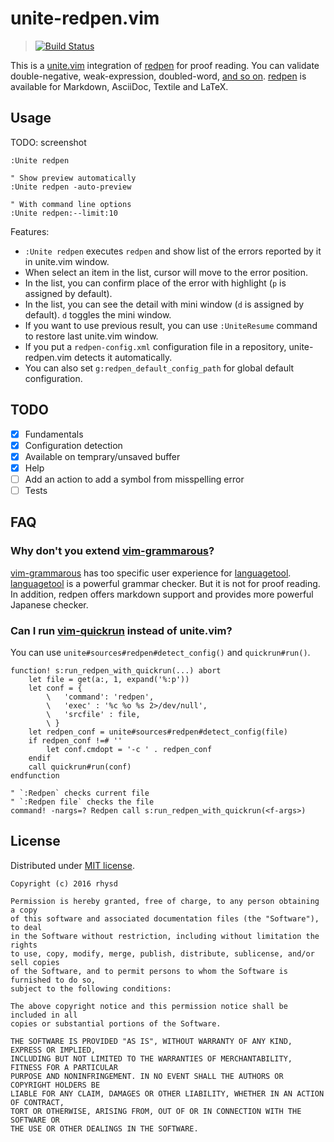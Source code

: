 unite-redpen.vim
================
> [![Build Status](https://travis-ci.org/rhysd/unite-redpen.vim.svg?branch=master)](https://travis-ci.org/rhysd/unite-redpen.vim)

This is a [unite.vim](https://github.com/Shougo/unite.vim) integration of [redpen](https://github.com/redpen-cc/redpen) for proof reading.  You can validate double-negative, weak-expression, doubled-word, [and so on](http://redpen.cc/docs/latest/index.html#validator).  [redpen](https://github.com/redpen-cc/redpen) is available for Markdown, AsciiDoc, Textile and LaTeX.

## Usage

TODO: screenshot

```vim
:Unite redpen

" Show preview automatically
:Unite redpen -auto-preview

" With command line options
:Unite redpen:--limit:10
```

Features:

- `:Unite redpen` executes `redpen` and show list of the errors reported by it in unite.vim window.
- When select an item in the list, cursor will move to the error position.
- In the list, you can confirm place of the error with highlight (`p` is assigned by default).
- In the list, you can see the detail with mini window (`d` is assigned by default).  `d` toggles the mini window.
- If you want to use previous result, you can use `:UniteResume` command to restore last unite.vim window.
- If you put a `redpen-config.xml` configuration file in a repository, unite-redpen.vim detects it automatically.
- You can also set `g:redpen_default_config_path` for global default configuration.


## TODO

- [x] Fundamentals
- [x] Configuration detection
- [x] Available on temprary/unsaved buffer
- [x] Help
- [ ] Add an action to add a symbol from misspelling error
- [ ] Tests

## FAQ

### Why don't you extend [vim-grammarous](https://github.com/rhysd/vim-grammarous)?

[vim-grammarous](https://github.com/rhysd/vim-grammarous) has too specific user experience for [languagetool](https://github.com/languagetool-org/languagetool).  [languagetool](https://github.com/languagetool-org/languagetool) is a powerful grammar checker.  But it is not for proof reading.  In addition, redpen offers markdown support and provides more powerful Japanese checker.

### Can I run [vim-quickrun](https://github.com/thinca/vim-quickrun) instead of unite.vim?

You can use `unite#sources#redpen#detect_config()` and `quickrun#run()`.

```vim
function! s:run_redpen_with_quickrun(...) abort
    let file = get(a:, 1, expand('%:p'))
    let conf = {
        \   'command': 'redpen',
        \   'exec' : '%c %o %s 2>/dev/null',
        \   'srcfile' : file,
        \ }
    let redpen_conf = unite#sources#redpen#detect_config(file)
    if redpen_conf !=# ''
        let conf.cmdopt = '-c ' . redpen_conf
    endif
    call quickrun#run(conf)
endfunction

" `:Redpen` checks current file
" `:Redpen file` checks the file
command! -nargs=? Redpen call s:run_redpen_with_quickrun(<f-args>)
```


## License

Distributed under [MIT license](https://opensource.org/licenses/MIT).

    Copyright (c) 2016 rhysd

    Permission is hereby granted, free of charge, to any person obtaining a copy
    of this software and associated documentation files (the "Software"), to deal
    in the Software without restriction, including without limitation the rights
    to use, copy, modify, merge, publish, distribute, sublicense, and/or sell copies
    of the Software, and to permit persons to whom the Software is furnished to do so,
    subject to the following conditions:

    The above copyright notice and this permission notice shall be included in all
    copies or substantial portions of the Software.

    THE SOFTWARE IS PROVIDED "AS IS", WITHOUT WARRANTY OF ANY KIND, EXPRESS OR IMPLIED,
    INCLUDING BUT NOT LIMITED TO THE WARRANTIES OF MERCHANTABILITY, FITNESS FOR A PARTICULAR
    PURPOSE AND NONINFRINGEMENT. IN NO EVENT SHALL THE AUTHORS OR COPYRIGHT HOLDERS BE
    LIABLE FOR ANY CLAIM, DAMAGES OR OTHER LIABILITY, WHETHER IN AN ACTION OF CONTRACT,
    TORT OR OTHERWISE, ARISING FROM, OUT OF OR IN CONNECTION WITH THE SOFTWARE OR
    THE USE OR OTHER DEALINGS IN THE SOFTWARE.

